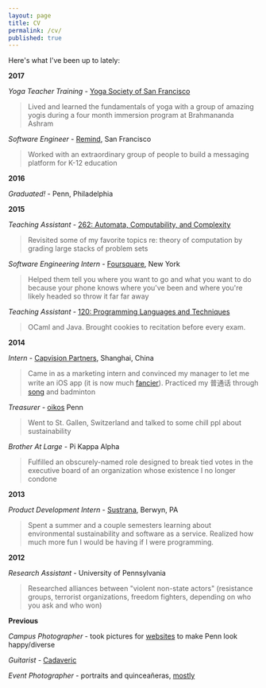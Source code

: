 ```yaml
---
layout: page
title: CV
permalink: /cv/
published: true
---
```


Here's what I've been up to lately:

__2017__

_Yoga Teacher Training_ - [Yoga Society of San Francisco](http://yogasocietysanfrancisco.com/)

> Lived and learned the fundamentals of yoga with a group of amazing yogis during a four month immersion program at Brahmananda Ashram

_Software Engineer_ - [Remind](https://www.remind.com/), San Francisco

> Worked with an extraordinary group of people to build a messaging platform for K-12 education

__2016__

_Graduated!_ - Penn, Philadelphia

__2015__

_Teaching Assistant_ - [262: Automata, Computability, and Complexity](https://www.seas.upenn.edu/~cse262/)

> Revisited some of my favorite topics re: theory of computation by grading large stacks of problem sets

_Software Engineering Intern_ - [Foursquare](https://foursquare.com/about), New York

> Helped them tell you where you want to go and what you want to do because your phone knows where you've been and where you're likely headed so throw it far far away

_Teaching Assistant_ - [120: Programming Languages and Techniques](https://www.seas.upenn.edu/~cis120/current/)

> OCaml and Java. Brought cookies to recitation before every exam.

__2014__    

_Intern_ - [Capvision Partners](https://www.capvision.com/home/about_us), Shanghai, China

> Came in as a marketing intern and convinced my manager to let me write an iOS app (it is now much [fancier](https://www.capvision.com/app/download/)). Practiced my 普通话 through [song](https://www.youtube.com/watch?v=uDyo6IAnbVY) and badminton

_Treasurer_ - [oikos](https://oikos-international.org/) Penn

> Went to St. Gallen, Switzerland and talked to some chill ppl about sustainability

_Brother At Large_ - Pi Kappa Alpha

> Fulfilled an obscurely-named role designed to break tied votes in the executive board of an organization whose existence I no longer condone

__2013__

_Product Development Intern_ - [Sustrana](http://www.sustrana.com/about/), Berwyn, PA

> Spent a summer and a couple semesters learning about environmental sustainability and software as a service. Realized how much more fun I would be having if I were programming.

__2012__

_Research Assistant_ - University of Pennsylvania

> Researched alliances between "violent non-state actors" (resistance groups, terrorist organizations, freedom fighters, depending on who you ask and who won)

__Previous__

_Campus Photographer_ - took pictures for [websites](http://www.vpul.upenn.edu/) to make Penn look happy/diverse

_Guitarist_ - [Cadaveric](https://www.reverbnation.com/cadaveric)

_Event Photographer_ - portraits and quinceañeras, [mostly](https://www.flickr.com/photos/derickophoto/)
